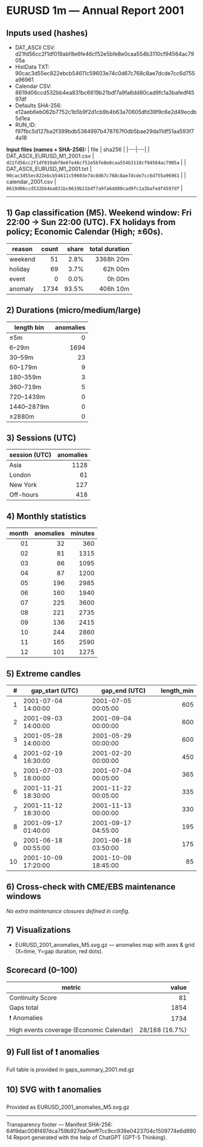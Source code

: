 # EURUSD 1m — Annual Report 2001

## Inputs used (hashes)
- DAT_ASCII CSV: d21fd56cc2f1df019abf8e6fe46cf52e5bfe8e0caa554b3110cf94564ac7905a
- HistData TXT: 90cac3d55ec822ebcb54611c59603e74c0d67c768c8ae7dcde7cc6d755a96961
- Calendar CSV: 8619d06ccd532bb4ea831bc6619b21bdf7a9fa6dd80cad9fc1a3bafedf4597df
- Defaults SHA-256: e12aeb6eb062b7752c1b5b9f2d1cb9b4b63a70605dfd39f9c6e2d49ecdb5d1ea
- RUN_ID: f97fbc5d127ba2f399bdb5384997b478767f0db5bae29da11df51aa593f74a18

**Input files (names + SHA-256):**
| file | sha256 |
|---|---|
| DAT_ASCII_EURUSD_M1_2001.csv | `d21fd56cc2f1df019abf8e6fe46cf52e5bfe8e0caa554b3110cf94564ac7905a` |
| DAT_ASCII_EURUSD_M1_2001.txt | `90cac3d55ec822ebcb54611c59603e74c0d67c768c8ae7dcde7cc6d755a96961` |
| calendar_2001.csv | `8619d06ccd532bb4ea831bc6619b21bdf7a9fa6dd80cad9fc1a3bafedf4597df` |

---
## 1) Gap classification (M5). Weekend window: Fri 22:00 → Sun 22:00 (UTC). FX holidays from policy; Economic Calendar (High; ±60s).
| reason | count | share | total duration |
|---|---:|---:|---:|
| weekend | 51 | 2.8% | 3368h 20m |
| holiday | 69 | 3.7% | 62h 00m |
| event | 0 | 0.0% | 0h 00m |
| anomaly | 1734 | 93.5% | 406h 10m |

## 2) Durations (micro/medium/large)
| length bin | anomalies |
|---|---:|
| ≤5m | 0 |
| 6–29m | 1694 |
| 30–59m | 23 |
| 60–179m | 9 |
| 180–359m | 3 |
| 360–719m | 5 |
| 720–1439m | 0 |
| 1440–2879m | 0 |
| ≥2880m | 0 |

## 3) Sessions (UTC)
| session (UTC) | anomalies |
|---|---:|
| Asia | 1128 |
| London | 61 |
| New York | 127 |
| Off-hours | 418 |

## 4) Monthly statistics
| month | anomalies | minutes |
|---:|---:|---:|
| 01 | 32 | 360 |
| 02 | 81 | 1315 |
| 03 | 86 | 1095 |
| 04 | 87 | 1200 |
| 05 | 196 | 2985 |
| 06 | 160 | 1940 |
| 07 | 225 | 3600 |
| 08 | 221 | 2735 |
| 09 | 136 | 2415 |
| 10 | 244 | 2860 |
| 11 | 165 | 2590 |
| 12 | 101 | 1275 |

## 5) Extreme candles
| # | gap_start (UTC) | gap_end (UTC) | length_min |
|---:|---|---|---:|
| 1 | 2001-07-04 14:00:00 | 2001-07-05 00:05:00 | 605 |
| 2 | 2001-09-03 14:00:00 | 2001-09-04 00:00:00 | 600 |
| 3 | 2001-05-28 14:00:00 | 2001-05-29 00:00:00 | 600 |
| 4 | 2001-02-19 16:30:00 | 2001-02-20 00:00:00 | 450 |
| 5 | 2001-07-03 18:00:00 | 2001-07-04 00:05:00 | 365 |
| 6 | 2001-11-21 18:30:00 | 2001-11-22 00:05:00 | 335 |
| 7 | 2001-11-12 18:30:00 | 2001-11-13 00:00:00 | 330 |
| 8 | 2001-09-17 01:40:00 | 2001-09-17 04:55:00 | 195 |
| 9 | 2001-06-18 00:55:00 | 2001-06-18 03:50:00 | 175 |
| 10 | 2001-10-09 17:20:00 | 2001-10-09 18:45:00 | 85 |

## 6) Cross-check with CME/EBS maintenance windows
_No extra maintenance closures defined in config._

## 7) Visualizations
- EURUSD_2001_anomalies_M5.svg.gz — anomalies map with axes & grid (X=time, Y=gap duration, red dots).

## Scorecard (0–100)
| metric | value |
|---|---:|
| Continuity Score | 81 |
| Gaps total | 1854 |
| ❗ Anomalies | 1734 |
| High events coverage (Economic Calendar) | 28/168 (16.7%) |


## 9) Full list of ❗ anomalies
Full table is provided in gaps_summary_2001.md.gz

## 10) SVG with ❗ anomalies
Provided as EURUSD_2001_anomalies_M5.svg.gz

---
Transparency footer
— Manifest SHA-256: 64f9dac008f497dca759b927da0eeff7cc9cc938e0423704c1509774e6d99014 Report generated with the help of ChatGPT (GPT-5 Thinking).

